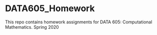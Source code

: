 # DATA605_Homework
This repo contains homework assignments for DATA 605: Computational Mathematics. 
Spring 2020
